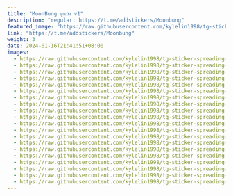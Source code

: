 ```yaml
---
title: "MoonBung มูนบัง v1"
description: "regular: https://t.me/addstickers/Moonbung"
featured_image: "https://raw.githubusercontent.com/kylelin1998/tg-sticker-spreading-worldwide-images/main/img/00cc3141-79d7-48a1-a302-e8114e7fdfb5.jpg"
link: "https://t.me/addstickers/Moonbung"
weight: 3
date: 2024-01-16T21:41:51+08:00
images:
  - https://raw.githubusercontent.com/kylelin1998/tg-sticker-spreading-worldwide-images/main/img/00cc3141-79d7-48a1-a302-e8114e7fdfb5.jpg
  - https://raw.githubusercontent.com/kylelin1998/tg-sticker-spreading-worldwide-images/main/img/7a5c525d-c73a-44d1-9d35-f79540f4728e.jpg
  - https://raw.githubusercontent.com/kylelin1998/tg-sticker-spreading-worldwide-images/main/img/da5ec8e8-fef3-42ca-a94f-bd76a768f9e8.jpg
  - https://raw.githubusercontent.com/kylelin1998/tg-sticker-spreading-worldwide-images/main/img/e1c64810-9917-4ea2-9a7e-958bb8da3f45.jpg
  - https://raw.githubusercontent.com/kylelin1998/tg-sticker-spreading-worldwide-images/main/img/11582c47-e590-4b2a-98b2-eb9aba99b8e0.jpg
  - https://raw.githubusercontent.com/kylelin1998/tg-sticker-spreading-worldwide-images/main/img/08f3c746-5aad-4881-a7c2-391427e8609f.jpg
  - https://raw.githubusercontent.com/kylelin1998/tg-sticker-spreading-worldwide-images/main/img/7e1e12a0-452e-4de5-afd9-dc4b0d91dd8b.jpg
  - https://raw.githubusercontent.com/kylelin1998/tg-sticker-spreading-worldwide-images/main/img/e10748e0-ed0d-439d-8526-70eb8e8ecf30.jpg
  - https://raw.githubusercontent.com/kylelin1998/tg-sticker-spreading-worldwide-images/main/img/e162c354-ce88-4545-9f13-c676b8fd8782.jpg
  - https://raw.githubusercontent.com/kylelin1998/tg-sticker-spreading-worldwide-images/main/img/af150f86-13c4-48e1-a447-6eb7161b0794.jpg
  - https://raw.githubusercontent.com/kylelin1998/tg-sticker-spreading-worldwide-images/main/img/14c4ea05-6e54-410f-a032-23335f54ca80.jpg
  - https://raw.githubusercontent.com/kylelin1998/tg-sticker-spreading-worldwide-images/main/img/7a16f20d-45bd-4f28-9aab-38a0c532665b.jpg
  - https://raw.githubusercontent.com/kylelin1998/tg-sticker-spreading-worldwide-images/main/img/ec42b813-b83d-4b13-8664-fd8251eca7f3.jpg
  - https://raw.githubusercontent.com/kylelin1998/tg-sticker-spreading-worldwide-images/main/img/c84c99e2-233a-4a19-a2b7-eab3d5d424cf.jpg
  - https://raw.githubusercontent.com/kylelin1998/tg-sticker-spreading-worldwide-images/main/img/dff1e5d5-419e-4729-95ef-3b2873db5815.jpg
  - https://raw.githubusercontent.com/kylelin1998/tg-sticker-spreading-worldwide-images/main/img/3384360c-4c51-40c8-a00e-47e34cd60184.jpg
  - https://raw.githubusercontent.com/kylelin1998/tg-sticker-spreading-worldwide-images/main/img/0570a675-a1fc-48dc-bfeb-9588fda558fa.jpg
  - https://raw.githubusercontent.com/kylelin1998/tg-sticker-spreading-worldwide-images/main/img/92742744-6519-412b-bbfc-3c680d103233.jpg
  - https://raw.githubusercontent.com/kylelin1998/tg-sticker-spreading-worldwide-images/main/img/e5306f2c-3856-4d04-aa3d-f900051641dc.jpg
  - https://raw.githubusercontent.com/kylelin1998/tg-sticker-spreading-worldwide-images/main/img/cb746c2c-05cb-42b7-b601-fd577af34372.jpg
---
```

